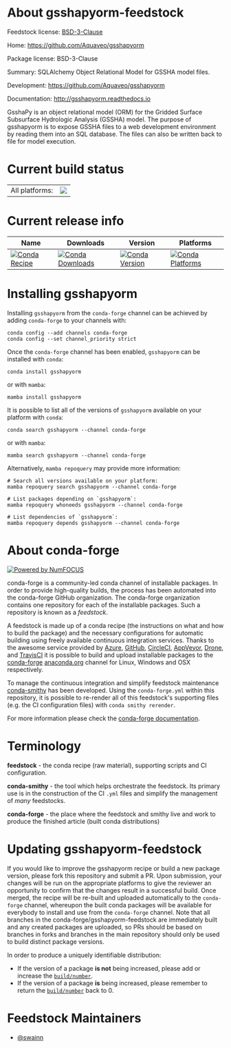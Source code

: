About gsshapyorm-feedstock
==========================

Feedstock license: [BSD-3-Clause](https://github.com/conda-forge/gsshapyorm-feedstock/blob/main/LICENSE.txt)

Home: https://github.com/Aquaveo/gsshapyorm

Package license: BSD-3-Clause

Summary: SQLAlchemy Object Relational Model for GSSHA model files.

Development: https://github.com/Aquaveo/gsshapyorm

Documentation: http://gsshapyorm.readthedocs.io

GsshaPy is an object relational model (ORM) for the
Gridded Surface Subsurface Hydrologic Analysis (GSSHA) model.
The purpose of gsshapyorm is to expose GSSHA files to a web
development environment by reading them into an SQL database.
The files can also be written back to file for model execution.


Current build status
====================


<table><tr><td>All platforms:</td>
    <td>
      <a href="https://dev.azure.com/conda-forge/feedstock-builds/_build/latest?definitionId=8079&branchName=main">
        <img src="https://dev.azure.com/conda-forge/feedstock-builds/_apis/build/status/gsshapyorm-feedstock?branchName=main">
      </a>
    </td>
  </tr>
</table>

Current release info
====================

| Name | Downloads | Version | Platforms |
| --- | --- | --- | --- |
| [![Conda Recipe](https://img.shields.io/badge/recipe-gsshapyorm-green.svg)](https://anaconda.org/conda-forge/gsshapyorm) | [![Conda Downloads](https://img.shields.io/conda/dn/conda-forge/gsshapyorm.svg)](https://anaconda.org/conda-forge/gsshapyorm) | [![Conda Version](https://img.shields.io/conda/vn/conda-forge/gsshapyorm.svg)](https://anaconda.org/conda-forge/gsshapyorm) | [![Conda Platforms](https://img.shields.io/conda/pn/conda-forge/gsshapyorm.svg)](https://anaconda.org/conda-forge/gsshapyorm) |

Installing gsshapyorm
=====================

Installing `gsshapyorm` from the `conda-forge` channel can be achieved by adding `conda-forge` to your channels with:

```
conda config --add channels conda-forge
conda config --set channel_priority strict
```

Once the `conda-forge` channel has been enabled, `gsshapyorm` can be installed with `conda`:

```
conda install gsshapyorm
```

or with `mamba`:

```
mamba install gsshapyorm
```

It is possible to list all of the versions of `gsshapyorm` available on your platform with `conda`:

```
conda search gsshapyorm --channel conda-forge
```

or with `mamba`:

```
mamba search gsshapyorm --channel conda-forge
```

Alternatively, `mamba repoquery` may provide more information:

```
# Search all versions available on your platform:
mamba repoquery search gsshapyorm --channel conda-forge

# List packages depending on `gsshapyorm`:
mamba repoquery whoneeds gsshapyorm --channel conda-forge

# List dependencies of `gsshapyorm`:
mamba repoquery depends gsshapyorm --channel conda-forge
```


About conda-forge
=================

[![Powered by
NumFOCUS](https://img.shields.io/badge/powered%20by-NumFOCUS-orange.svg?style=flat&colorA=E1523D&colorB=007D8A)](https://numfocus.org)

conda-forge is a community-led conda channel of installable packages.
In order to provide high-quality builds, the process has been automated into the
conda-forge GitHub organization. The conda-forge organization contains one repository
for each of the installable packages. Such a repository is known as a *feedstock*.

A feedstock is made up of a conda recipe (the instructions on what and how to build
the package) and the necessary configurations for automatic building using freely
available continuous integration services. Thanks to the awesome service provided by
[Azure](https://azure.microsoft.com/en-us/services/devops/), [GitHub](https://github.com/),
[CircleCI](https://circleci.com/), [AppVeyor](https://www.appveyor.com/),
[Drone](https://cloud.drone.io/welcome), and [TravisCI](https://travis-ci.com/)
it is possible to build and upload installable packages to the
[conda-forge](https://anaconda.org/conda-forge) [anaconda.org](https://anaconda.org/)
channel for Linux, Windows and OSX respectively.

To manage the continuous integration and simplify feedstock maintenance
[conda-smithy](https://github.com/conda-forge/conda-smithy) has been developed.
Using the ``conda-forge.yml`` within this repository, it is possible to re-render all of
this feedstock's supporting files (e.g. the CI configuration files) with ``conda smithy rerender``.

For more information please check the [conda-forge documentation](https://conda-forge.org/docs/).

Terminology
===========

**feedstock** - the conda recipe (raw material), supporting scripts and CI configuration.

**conda-smithy** - the tool which helps orchestrate the feedstock.
                   Its primary use is in the construction of the CI ``.yml`` files
                   and simplify the management of *many* feedstocks.

**conda-forge** - the place where the feedstock and smithy live and work to
                  produce the finished article (built conda distributions)


Updating gsshapyorm-feedstock
=============================

If you would like to improve the gsshapyorm recipe or build a new
package version, please fork this repository and submit a PR. Upon submission,
your changes will be run on the appropriate platforms to give the reviewer an
opportunity to confirm that the changes result in a successful build. Once
merged, the recipe will be re-built and uploaded automatically to the
`conda-forge` channel, whereupon the built conda packages will be available for
everybody to install and use from the `conda-forge` channel.
Note that all branches in the conda-forge/gsshapyorm-feedstock are
immediately built and any created packages are uploaded, so PRs should be based
on branches in forks and branches in the main repository should only be used to
build distinct package versions.

In order to produce a uniquely identifiable distribution:
 * If the version of a package **is not** being increased, please add or increase
   the [``build/number``](https://docs.conda.io/projects/conda-build/en/latest/resources/define-metadata.html#build-number-and-string).
 * If the version of a package **is** being increased, please remember to return
   the [``build/number``](https://docs.conda.io/projects/conda-build/en/latest/resources/define-metadata.html#build-number-and-string)
   back to 0.

Feedstock Maintainers
=====================

* [@swainn](https://github.com/swainn/)

